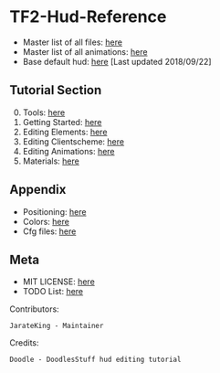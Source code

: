 # TF2-Hud-Reference

* Master list of all files: [here](Filelist.md)
* Master list of all animations: [here](Animlist.md)
* Base default hud: [here](reference) [Last updated 2018/09/22]

## Tutorial Section

0. Tools: [here](0-Tools.md)
1. Getting Started: [here](1-Getting-Started.md)
2. Editing Elements: [here](2-Editing-Elements.md)
3. Editing Clientscheme: [here](3-Editing-Clientscheme.md)
4. Editing Animations: [here](4-Editing-Animations.md)
5. Materials: [here](5-Materials.md)

## Appendix

* Positioning: [here](A-Positioning.md)
* Colors: [here](A-Colors.md)
* Cfg files: [here](A-Cfg.md)

## Meta

* MIT LICENSE: [here](LICENSE.md)
* TODO List: [here](TODO.md)

Contributors:
```
JarateKing - Maintainer
```

Credits:
```
Doodle - DoodlesStuff hud editing tutorial
```